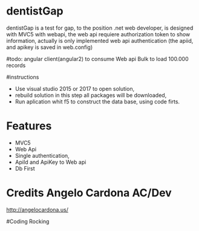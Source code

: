 # dentistGap

dentistGap is a test for gap, to the position .net web developer, is designed with MVC5 with webapi, the web api requiere authorization token to show information, actually is only implemented web api authentication (the apiid, and apikey is saved in web.config)

#todo:
angular client(angular2) to consume Web api
Bulk to load 100.000 records


#instructions 
* Use visual studio 2015 or 2017 to open solution, 
* rebuild solution in this step all packages will be downloaded,
* Run aplication whit f5 to construct the data base, using code firts.



# Features
* MVC5
* Web Api
* Single authentication, 
* ApiId and ApiKey to Web api
* Db First

# Credits Angelo Cardona AC/Dev
http://angelocardona.us/

#Coding Rocking 
